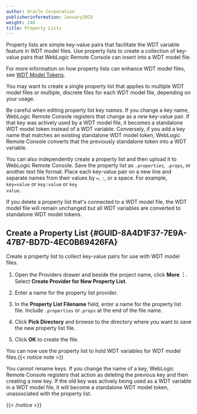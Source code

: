 ```yaml
---
author: Oracle Corporation
publisherinformation: January2025
weight: 248
title: Property Lists
---
```




Property lists are simple key-value pairs that facilitate the WDT variable feature in WDT model files. Use property lists to create a collection of key-value pairs that WebLogic Remote Console can insert into a WDT model file.

For more information on how property lists can enhance WDT model files, see [WDT Model Tokens](../wdt-model-files#GUID-0C7510AB-67B2-4EF5-8DAB-5A09DC2BD2E8).

You may want to create a single property list that applies to multiple WDT model files or multiple, discrete files for each WDT model file, depending on your usage.

Be careful when editing property list key *names*. If you change a key name, WebLogic Remote Console registers that change as a *new* key-value pair. If that key was actively used by a WDT model file, it becomes a standalone WDT model token instead of a WDT variable. Conversely, if you add a key name that matches an existing standalone WDT model token, WebLogic Remote Console converts that the previously standalone token into a WDT variable.

You can also independently create a property list and then upload it to WebLogic Remote Console. Save the property list as <code>*.properties</code>, <code>*.props</code>, or another text file format. Place each key-value pair on a new line and separate names from their values by <code>=</code>, <code>:</code>, or a space. For example, <code>key=value</code> or <code>key:value</code> or <code>key value</code>.

If you delete a property list that's connected to a WDT model file, the WDT model file will remain unchanged but all WDT variables are converted to standalone WDT model tokens.

## Create a Property List {#GUID-8A4D1F37-7E9A-47B7-BD7D-4EC0B69426FA}

Create a property list to collect key-value pairs for use with WDT model files.

1.  Open the Providers drawer and beside the project name, click **More ︙**. Select **Create Provider for New Property List**.

2.  Enter a name for the property list provider.

3.  In the **Property List Filename** field, enter a name for the property list file. Include <code>.properties</code> or<code>.props</code> at the end of the file name.

4.  Click **Pick Directory** and browse to the directory where you want to save the new property list file.

5.  Click **OK** to create the file.


You can now use the property list to hold WDT variables for WDT model files.{{< notice note >}}

 You cannot rename keys. If you change the name of a key, WebLogic Remote Console registers that action as deleting the previous key and then creating a new key. If the old key was actively being used as a WDT variable in a WDT model file, it will become a standalone WDT model token, unassociated with the property list.

{{< /notice >}}


